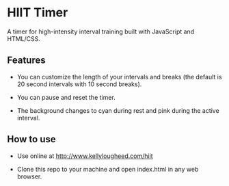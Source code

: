 # HIIT Timer

A timer for high-intensity interval training built with JavaScript and HTML/CSS.

## Features

* You can customize the length of your intervals and breaks (the default is 20 second intervals with 10 second breaks).

* You can pause and reset the timer.

* The background changes to cyan during rest and pink during the active interval.

## How to use

* Use online at http://www.kellylougheed.com/hiit

* Clone this repo to your machine and open index.html in any web browser.

